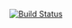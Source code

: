 [![Build Status](https://rcarvalhoxavier.visualstudio.com/create-web-api/_apis/build/status/create-web-api%20-%20CI%20-%20master?branchName=master)](https://rcarvalhoxavier.visualstudio.com/create-web-api/_build/latest?definitionId=5&branchName=master)
